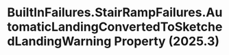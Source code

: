 # BuiltInFailures.StairRampFailures.AutomaticLandingConvertedToSketchedLandingWarning Property (2025.3)

﻿